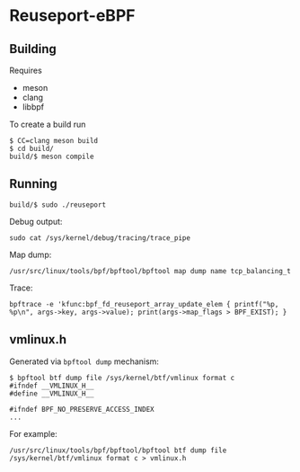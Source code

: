 # Reuseport-eBPF

## Building

Requires

* meson
* clang
* libbpf

To create a build run

```shell
$ CC=clang meson build
$ cd build/
build/$ meson compile
```

## Running

```shell
build/$ sudo ./reuseport
```

Debug output:

```shell
sudo cat /sys/kernel/debug/tracing/trace_pipe
```

Map dump:

```shell
/usr/src/linux/tools/bpf/bpftool/bpftool map dump name tcp_balancing_t
```

Trace:

```shell
bpftrace -e 'kfunc:bpf_fd_reuseport_array_update_elem { printf("%p, %p\n", args->key, args->value); print(args->map_flags > BPF_EXIST); }
```

## vmlinux.h

Generated via `bpftool dump` mechanism:

```none
$ bpftool btf dump file /sys/kernel/btf/vmlinux format c
#ifndef __VMLINUX_H__
#define __VMLINUX_H__

#ifndef BPF_NO_PRESERVE_ACCESS_INDEX
...
```

For example:

```shell
/usr/src/linux/tools/bpf/bpftool/bpftool btf dump file /sys/kernel/btf/vmlinux format c > vmlinux.h
```
